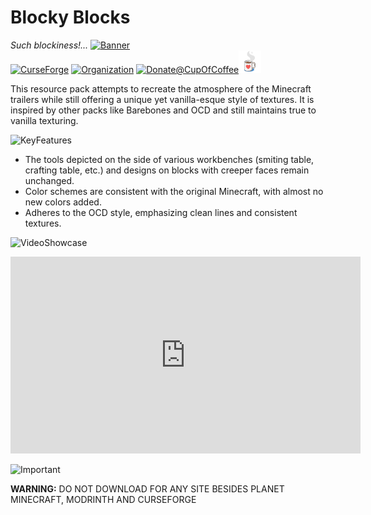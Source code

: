 # Blocky Blocks  
*Such blockiness!...*
[![Banner](https://github.com/Creatomat/creatomat.github.io/blob/main/cre8to_2.png?raw=true)](https://billing.sparkedhost.com/aff.php?aff=2788)  
[![CurseForge](https://img.shields.io/badge/CurseForge-0?style=for-the-badge&logo=curseforge&color=black)](https://www.curseforge.com/minecraft/texture-packs/bare-bones-better-beaves)
[![Organization](https://img.shields.io/badge/Organization-0?style=for-the-badge&logo=modrinth&color=grey)](https://modrinth.com/organization/cre8to-team)
[![Donate@CupOfCoffee](https://img.shields.io/badge/donate%20a%20cup%20of%20coffee-0?style=for-the-badge&logo=patreon&color=black)](https://patreon.com/cre8to)<img src="https://raw.githubusercontent.com/PrinceParshia/Idk/refs/heads/main/coffee.gif" width="36" height="36">

This resource pack attempts to recreate the atmosphere of the Minecraft trailers while still offering a unique yet vanilla-esque style of textures. It is inspired by other packs like Barebones and OCD and still maintains true to vanilla texturing.
  
![KeyFeatures](https://img.shields.io/badge/-Key%20features-darkblue?style=for-the-badge)          
  
* The tools depicted on the side of various workbenches (smiting table, crafting table, etc.) and designs on blocks with creeper faces remain unchanged.
* Color schemes are consistent with the original Minecraft, with almost no new colors added.
* Adheres to the OCD style, emphasizing clean lines and consistent textures.  
   
  
![VideoShowcase](https://img.shields.io/badge/-Video%20showcase-darkblue?style=for-the-badge)         
  
<iframe width="560" height="315" src="https://www.youtube-nocookie.com/embed/2jK_sixDvyw" title="YouTube video player" frameborder="0" allow="accelerometer; autoplay; clipboard-write; encrypted-media; gyroscope; picture-in-picture; web-share" allowfullscreen></iframe>  
  
![Important](https://img.shields.io/badge/-Important-darkred?style=for-the-badge)         
  
**WARNING:** DO NOT DOWNLOAD FOR ANY SITE BESIDES PLANET MINECRAFT, MODRINTH AND CURSEFORGE
